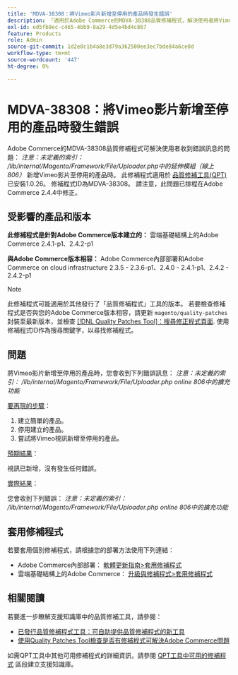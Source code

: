 ```yaml
---
title: 'MDVA-38308：將Vimeo影片新增至停用的產品時發生錯誤'
description: 「適用於Adobe Commerce的MDVA-38308品質修補程式，解決使用者將Vimeo影片新增至停用的產品時，收到錯誤訊息的問題：*注意：未定義的索引： /lib/internal/Magento/Framework/File/Uploader.php online 806中的擴充功能*。 安裝[Quality Patches Tool (QPT)](/help/announcements/adobe-commerce-announcements/magento-quality-patches-released-new-tool-to-self-serve-quality-patches.md) 1.0.26後，即可使用此修補程式。 修補程式ID為MDVA-38308。 請注意，此問題已排程在Adobe Commerce 2.4.4中修正。
exl-id: ed5fb9ec-c465-4bb9-8a29-4d5e4bd4c867
feature: Products
role: Admin
source-git-commit: 1d2e0c1b4a8e3d79a362500ee3ec7bde84a6ce0d
workflow-type: tm+mt
source-wordcount: '447'
ht-degree: 0%

---
```


# MDVA-38308：將Vimeo影片新增至停用的產品時發生錯誤

Adobe Commerce的MDVA-38308品質修補程式可解決使用者收到錯誤訊息的問題： *注意：未定義的索引： /lib/internal/Magento/Framework/File/Uploader.php中的延伸模組（線上806）* 新增Vimeo影片至停用的產品時。 此修補程式適用於 [品質修補工具(QPT)](/help/announcements/adobe-commerce-announcements/magento-quality-patches-released-new-tool-to-self-serve-quality-patches.md) 已安裝1.0.26。 修補程式ID為MDVA-38308。 請注意，此問題已排程在Adobe Commerce 2.4.4中修正。

## 受影響的產品和版本

**此修補程式是針對Adobe Commerce版本建立的：**
雲端基礎結構上的Adobe Commerce 2.4.1-p1、2.4.2-p1

**與Adobe Commerce版本相容：**
Adobe Commerce內部部署和Adobe Commerce on cloud infrastructure 2.3.5 - 2.3.6-p1、2.4.0 - 2.4.1-p1、2.4.2 - 2.4.2-p1

>[!NOTE]
>
>此修補程式可能適用於其他發行了「品質修補程式」工具的版本。 若要檢查修補程式是否與您的Adobe Commerce版本相容，請更新 `magento/quality-patches` 封裝至最新版本，並檢查 [[!DNL Quality Patches Tool]：搜尋修正程式頁面](https://devdocs.magento.com/quality-patches/tool.html#patch-grid). 使用修補程式ID作為搜尋關鍵字，以尋找修補程式。

## 問題

將Vimeo影片新增至停用的產品時，您會收到下列錯誤訊息：  *注意：未定義的索引： /lib/internal/Magento/Framework/File/Uploader.php online 806中的擴充功能*

<u>要再現的步驟</u>：

1. 建立簡單的產品。
1. 停用建立的產品。
1. 嘗試將Vimeo視訊新增至停用的產品。

<u>預期結果</u>：

視訊已新增，沒有發生任何錯誤。

<u>實際結果</u>：

您會收到下列錯誤：
*注意：未定義的索引： /lib/internal/Magento/Framework/File/Uploader.php online 806中的擴充功能*

## 套用修補程式

若要套用個別修補程式，請根據您的部署方法使用下列連結：

* Adobe Commerce內部部署： [軟體更新指南>套用修補程式](https://devdocs.magento.com/guides/v2.4/comp-mgr/patching/mqp.html)
* 雲端基礎結構上的Adobe Commerce： [升級與修補程式>套用修補程式](https://devdocs.magento.com/cloud/project/project-patch.html)

## 相關閱讀

若要進一步瞭解支援知識庫中的品質修補工具，請參閱：

* [已發行品質修補程式工具：可自助提供品質修補程式的新工具](/help/announcements/adobe-commerce-announcements/magento-quality-patches-released-new-tool-to-self-serve-quality-patches.md)
* [使用Quality Patches Tool檢查是否有修補程式可解決Adobe Commerce問題](/help/support-tools/patches-available-in-qpt-tool/check-patch-for-magento-issue-with-magento-quality-patches.md)

如需QPT工具中其他可用修補程式的詳細資訊，請參閱 [QPT工具中可用的修補程式](https://support.magento.com/hc/en-us/sections/360010506631-Patches-available-in-QPT-tool-) 區段建立支援知識庫。
